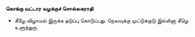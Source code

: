 **கொங்கு வட்டார வழக்குச் சொல்லகராதி**
- கீழே விழாமல் இருக்க தடுப்பு கொடுப்பது. நெலவுக்கு முட்டுக்குடு இல்லீனா கீழெ உளுந்துரு.

